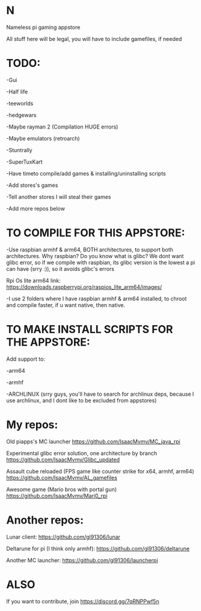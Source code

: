 # N

Nameless pi gaming appstore

All stuff here will be legal, you will have to include gamefiles, if needed

# TODO:
-Gui

-Half life

-teeworlds

-hedgewars

-Maybe rayman 2                                                  (Compilation HUGE errors)

-Maybe emulators (retroarch)

-Stuntrally

-SuperTuxKart

-Have timeto compile/add games & installing/uninstalling scripts

-Add stores's games

-Tell another stores I will steal their games

-Add more repos below


# TO COMPILE FOR THIS APPSTORE:

-Use raspbian armhf & arm64, BOTH architectures, to support both architectures. Why raspbian? Do you know what is glibc? We dont want glibc error, so if we compile with raspbian, its glibc version is the lowest a pi can have (srry :)), so it avoids glibc's errors

Rpi Os lite arm64 link:  https://downloads.raspberrypi.org/raspios_lite_arm64/images/


-I use 2 folders where I have raspbian armhf & arm64 installed, to chroot and compile faster, if u want native, then native.

# TO MAKE INSTALL SCRIPTS FOR THE APPSTORE:
Add support to:

-arm64

-armhf

-ARCHLINUX (srry guys, you'll have to search for archlinux deps, because I use archlinux, and I dont like to be excluded from appstores)

# My repos:

Old piapps's MC launcher
https://github.com/IsaacMvmv/MC_java_rpi

Experimental glibc error solution, one architecture by branch
https://github.com/IsaacMvmv/Glibc_updated

Assault cube reloaded (FPS game like counter strike for x64, armhf, arm64)
https://github.com/IsaacMvmv/AL_gamefiles

Awesome game (Mario bros with portal gun)
https://github.com/IsaacMvmv/Mari0_rpi



# Another repos: 

Lunar client: https://github.com/gl91306/lunar

Deltarune for pi (I think only armhf): https://github.com/gl91306/deltarune

Another MC launcher: https://github.com/gl91306/launcherpi



# ALSO

If you want to contribute, join https://discord.gg/7qRNPPwf5n
